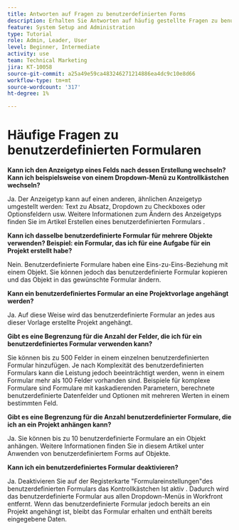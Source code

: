 ```yaml
---
title: Antworten auf Fragen zu benutzerdefinierten Forms
description: Erhalten Sie Antworten auf häufig gestellte Fragen zu benutzerdefinierten Formularen.
feature: System Setup and Administration
type: Tutorial
role: Admin, Leader, User
level: Beginner, Intermediate
activity: use
team: Technical Marketing
jira: KT-10058
source-git-commit: a25a49e59ca483246271214886ea4dc9c10e8d66
workflow-type: tm+mt
source-wordcount: '317'
ht-degree: 1%

---
```


# Häufige Fragen zu benutzerdefinierten Formularen

**Kann ich den Anzeigetyp eines Felds nach dessen Erstellung wechseln? Kann ich beispielsweise von einem Dropdown-Menü zu Kontrollkästchen wechseln?**

Ja. Der Anzeigetyp kann auf einen anderen, ähnlichen Anzeigetyp umgestellt werden: Text zu Absatz, Dropdown zu Checkboxes oder Optionsfeldern usw. Weitere Informationen zum Ändern des Anzeigetyps finden Sie im Artikel Erstellen eines benutzerdefinierten Formulars .


**Kann ich dasselbe benutzerdefinierte Formular für mehrere Objekte verwenden? Beispiel: ein Formular, das ich für eine Aufgabe für ein Projekt erstellt habe?**

Nein. Benutzerdefinierte Formulare haben eine Eins-zu-Eins-Beziehung mit einem Objekt. Sie können jedoch das benutzerdefinierte Formular kopieren und das Objekt in das gewünschte Formular ändern.


**Kann ein benutzerdefiniertes Formular an eine Projektvorlage angehängt werden?**

Ja. Auf diese Weise wird das benutzerdefinierte Formular an jedes aus dieser Vorlage erstellte Projekt angehängt.


**Gibt es eine Begrenzung für die Anzahl der Felder, die ich für ein benutzerdefiniertes Formular verwenden kann?**

Sie können bis zu 500 Felder in einem einzelnen benutzerdefinierten Formular hinzufügen. Je nach Komplexität des benutzerdefinierten Formulars kann die Leistung jedoch beeinträchtigt werden, wenn in einem Formular mehr als 100 Felder vorhanden sind. Beispiele für komplexe Formulare sind Formulare mit kaskadierenden Parametern, berechnete benutzerdefinierte Datenfelder und Optionen mit mehreren Werten in einem bestimmten Feld.


**Gibt es eine Begrenzung für die Anzahl benutzerdefinierter Formulare, die ich an ein Projekt anhängen kann?**

Ja. Sie können bis zu 10 benutzerdefinierte Formulare an ein Objekt anhängen. Weitere Informationen finden Sie in diesem Artikel unter Anwenden von benutzerdefiniertem Forms auf Objekte.


**Kann ich ein benutzerdefiniertes Formular deaktivieren?**

Ja. Deaktivieren Sie auf der Registerkarte &quot;Formulareinstellungen&quot;des benutzerdefinierten Formulars das Kontrollkästchen Ist aktiv . Dadurch wird das benutzerdefinierte Formular aus allen Dropdown-Menüs in Workfront entfernt. Wenn das benutzerdefinierte Formular jedoch bereits an ein Projekt angehängt ist, bleibt das Formular erhalten und enthält bereits eingegebene Daten.